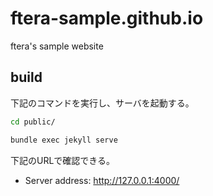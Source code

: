 # ftera-sample.github.io
ftera's sample website

## build
下記のコマンドを実行し、サーバを起動する。

```bash
cd public/

bundle exec jekyll serve
```

下記のURLで確認できる。
- Server address: http://127.0.0.1:4000/
